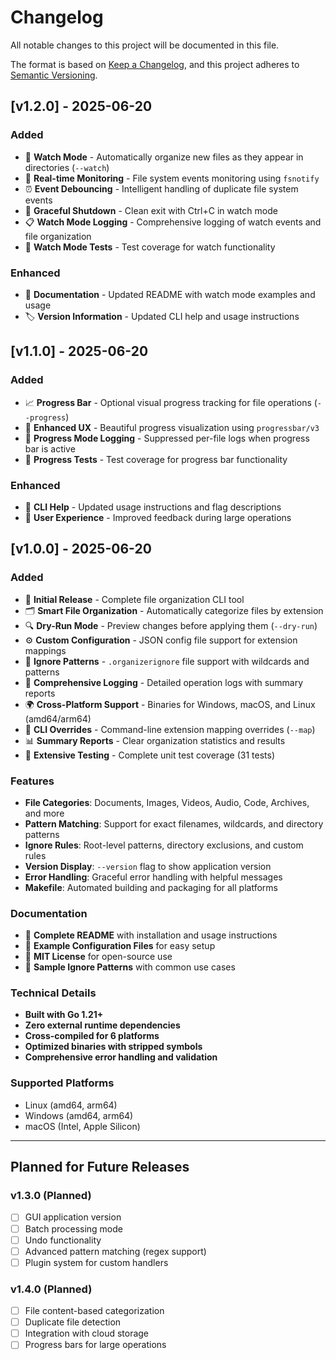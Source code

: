 # Changelog

All notable changes to this project will be documented in this file.

The format is based on [Keep a Changelog](https://keepachangelog.com/en/1.0.0/),
and this project adheres to [Semantic Versioning](https://semver.org/spec/v2.0.0.html).

## [v1.2.0] - 2025-06-20

### Added
- 👀 **Watch Mode** - Automatically organize new files as they appear in directories (`--watch`)
- 🔄 **Real-time Monitoring** - File system events monitoring using `fsnotify`
- ⏰ **Event Debouncing** - Intelligent handling of duplicate file system events
- 🛑 **Graceful Shutdown** - Clean exit with Ctrl+C in watch mode
- 📋 **Watch Mode Logging** - Comprehensive logging of watch events and file organization
- 🧪 **Watch Mode Tests** - Test coverage for watch functionality

### Enhanced
- 📖 **Documentation** - Updated README with watch mode examples and usage
- 🏷️ **Version Information** - Updated CLI help and usage instructions

## [v1.1.0] - 2025-06-20

### Added
- 📈 **Progress Bar** - Optional visual progress tracking for file operations (`--progress`)
- 🎨 **Enhanced UX** - Beautiful progress visualization using `progressbar/v3`
- 🔕 **Progress Mode Logging** - Suppressed per-file logs when progress bar is active
- 🧪 **Progress Tests** - Test coverage for progress bar functionality

### Enhanced
- 📖 **CLI Help** - Updated usage instructions and flag descriptions
- 🎯 **User Experience** - Improved feedback during large operations

## [v1.0.0] - 2025-06-20

### Added
- 🎉 **Initial Release** - Complete file organization CLI tool
- 🗂️ **Smart File Organization** - Automatically categorize files by extension
- 🔍 **Dry-Run Mode** - Preview changes before applying them (`--dry-run`)
- ⚙️ **Custom Configuration** - JSON config file support for extension mappings
- 🚫 **Ignore Patterns** - `.organizerignore` file support with wildcards and patterns
- 📝 **Comprehensive Logging** - Detailed operation logs with summary reports
- 🌍 **Cross-Platform Support** - Binaries for Windows, macOS, and Linux (amd64/arm64)
- 🎯 **CLI Overrides** - Command-line extension mapping overrides (`--map`)
- 📊 **Summary Reports** - Clear organization statistics and results
- 🧪 **Extensive Testing** - Complete unit test coverage (31 tests)

### Features
- **File Categories**: Documents, Images, Videos, Audio, Code, Archives, and more
- **Pattern Matching**: Support for exact filenames, wildcards, and directory patterns
- **Ignore Rules**: Root-level patterns, directory exclusions, and custom rules
- **Version Display**: `--version` flag to show application version
- **Error Handling**: Graceful error handling with helpful messages
- **Makefile**: Automated building and packaging for all platforms

### Documentation
- 📖 **Complete README** with installation and usage instructions
- 🔧 **Example Configuration Files** for easy setup
- 📄 **MIT License** for open-source use
- 🎯 **Sample Ignore Patterns** with common use cases

### Technical Details
- **Built with Go 1.21+**
- **Zero external runtime dependencies**
- **Cross-compiled for 6 platforms**
- **Optimized binaries with stripped symbols**
- **Comprehensive error handling and validation**

### Supported Platforms
- Linux (amd64, arm64)
- Windows (amd64, arm64)
- macOS (Intel, Apple Silicon)

---

## Planned for Future Releases

### v1.3.0 (Planned)
- [ ] GUI application version
- [ ] Batch processing mode
- [ ] Undo functionality
- [ ] Advanced pattern matching (regex support)
- [ ] Plugin system for custom handlers

### v1.4.0 (Planned)
- [ ] File content-based categorization
- [ ] Duplicate file detection
- [ ] Integration with cloud storage
- [ ] Progress bars for large operations
